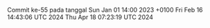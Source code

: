 Commit ke-55 pada tanggal Sun Jan 01 14:00 2023 +0100
Fri Feb 16 14:43:06 UTC 2024
Thu Apr 18 07:23:19 UTC 2024
